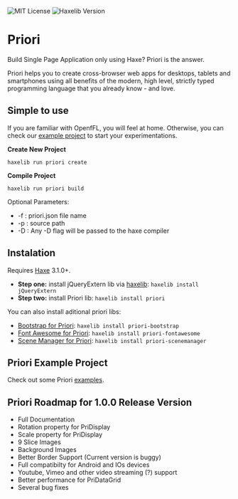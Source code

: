 ![MIT License](https://img.shields.io/badge/license-MIT-blue.svg?style=flat) ![Haxelib Version](https://img.shields.io/github/tag/triture/priori.svg?style=flat&label=haxelib)

# Priori

Build Single Page Application only using Haxe? Priori is the answer.

Priori helps you to create cross-browser web apps for desktops, tablets and smartphones using all benefits of the modern, high level, strictly typed programming language that you already know - and love.

## Simple to use
If you are familiar with OpenfFL, you will feel at home. Otherwise, you can check our [example project](https://github.com/triture/priori-example) to start your experimentations.

**Create New Project**
```
haxelib run priori create
```

**Compile Project**
```
haxelib run priori build
```
Optional Parameters:
- -f : priori.json file name
- -p : source path
- -D : Any -D flag will be passed to the haxe compiler

## Instalation
Requires [Haxe](http://haxe.org) 3.1.0+.

* **Step one:** install jQueryExtern lib via [haxelib](http://haxe.org/doc/haxelib/using_haxelib): `haxelib install jQueryExtern`
* **Step two:** install Priori lib: `haxelib install priori`

You can also install aditional priori libs:
- [Bootstrap for Priori](https://github.com/triture/priori-bootstrap): `haxelib install priori-bootstrap`
- [Font Awesome for Priori](https://github.com/triture/priori-fontawesome): `haxelib install priori-fontawesome`
- [Scene Manager for Priori](https://github.com/triture/priori-scenemanager): `haxelib install priori-scenemanager`

## Priori Example Project
Check out some Priori [examples](https://github.com/triture/priori-example).

## Priori Roadmap for 1.0.0 Release Version
- Full Documentation
- Rotation property for PriDisplay
- Scale property for PriDisplay
- 9 Slice Images
- Background Images
- Better Border Support (Current version is buggy)
- Full compatibilty for Android and IOs devices
- Youtube, Vimeo and other video streaming (?) support
- Better performance for PriDataGrid
- Several bug fixes
